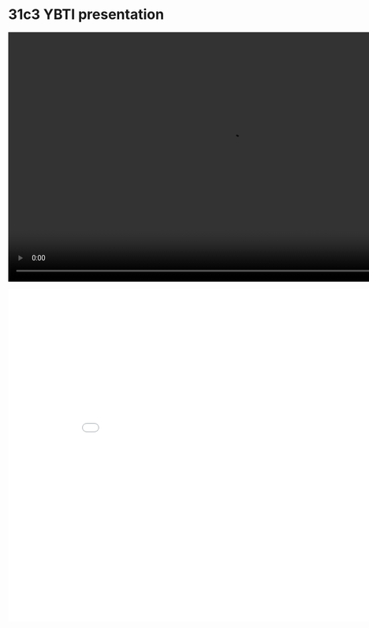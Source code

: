 31c3 YBTI presentation
======================

<video src="//net2o.de/31c3/net2o.mp4" width="900" height="506" controls="controls"></video>

<embed src="/net2o/doc/trunk/doc/net2o-31c3.pdf" width="900" height="675" alt="pdf" pluginspage="http://www.adobe.com/products/acrobat/readstep2.html"></embed>